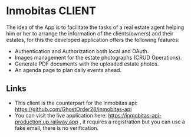 # Inmobitas CLIENT

The idea of the App is to facilitate the tasks of a real estate agent helping him or her to arrange the information of the clients(owners) and their estates, for this the developed application offers the following features:
* Authentication and Authorization both local and OAuth.
* Images management for the estate photographs (CRUD Operations).
* Generate PDF documents with the uploaded estate photos.
* An agenda page to plan daily events ahead.

## Links
* This client is the counterpart for the inmobitas api: https://github.com/GhostOrder28/inmobitas-api 
* You can visit the live application here: https://inmobitas-api-production.up.railway.app , it requires a registration but you can use a fake email, there is no verification.
